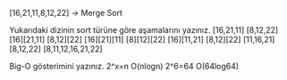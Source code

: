 [16,21,11,8,12,22] -> Merge Sort

Yukarıdaki dizinin sort türüne göre aşamalarını yazınız.
[16,21,11] [8,12,22]
[16][21,11] [8,12][22]
[16][21][11] [8][12][22]
[16][11,21] [8,12][22]
[11,16,21] [8,12,22]
[8,11,12,16,21,22]

Big-O gösterimini yazınız.
2^x=n
O(nlogn)
2^6=64
O(64log64)
